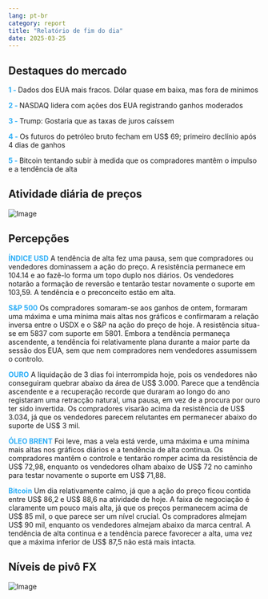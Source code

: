```yaml
---
lang: pt-br
category: report
title: "Relatório de fim do dia"
date: 2025-03-25
---
```



<h2>Destaques do mercado</h2>
<strong style="color: #2caef7;">1 - </strong> Dados dos EUA mais fracos. Dólar quase em baixa, mas fora de mínimos

<strong style="color: #2caef7;">2 - </strong> NASDAQ lidera com ações dos EUA registrando ganhos moderados

<strong style="color: #2caef7;">3 - </strong> Trump: Gostaria que as taxas de juros caíssem

<strong style="color: #2caef7;">4 - </strong> Os futuros do petróleo bruto fecham em US$ 69; primeiro declínio após 4 dias de ganhos

<strong style="color: #2caef7;">5 - </strong> Bitcoin tentando subir à medida que os compradores mantêm o impulso e a tendência de alta



<h2>Atividade diária de preços</h2>
<img src="https://markleighedu.github.io/img/Mar-2025/25-Mar-2025/price.jpg" alt="Image"/>

<h2>Percepções</h2>
<strong style="color: #2caef7;">ÍNDICE USD</strong> A tendência de alta fez uma pausa, sem que compradores ou vendedores dominassem a ação do preço. A resistência permanece em 104.14 e ao fazê-lo forma um topo duplo nos diários. Os vendedores notarão a formação de reversão e tentarão testar novamente o suporte em 103,59. A tendência e o preconceito estão em alta.

<strong style="color: #2caef7;">S&P 500</strong> Os compradores somaram-se aos ganhos de ontem, formaram uma máxima e uma mínima mais altas nos gráficos e confirmaram a relação inversa entre o USDX e o S&P na ação do preço de hoje. A resistência situa-se em 5837 com suporte em 5801. Embora a tendência permaneça ascendente, a tendência foi relativamente plana durante a maior parte da sessão dos EUA, sem que nem compradores nem vendedores assumissem o controlo.

<strong style="color: #2caef7;">OURO</strong> A liquidação de 3 dias foi interrompida hoje, pois os vendedores não conseguiram quebrar abaixo da área de US$ 3.000. Parece que a tendência ascendente e a recuperação recorde que duraram ao longo do ano registaram uma retracção natural, uma pausa, em vez de a procura por ouro ter sido invertida. Os compradores visarão acima da resistência de US$ 3.034, já que os vendedores parecem relutantes em permanecer abaixo do suporte de US$ 3 mil.

<strong style="color: #2caef7;">ÓLEO BRENT</strong> Foi leve, mas a vela está verde, uma máxima e uma mínima mais altas nos gráficos diários e a tendência de alta continua. Os compradores mantêm o controle e tentarão romper acima da resistência de US$ 72,98, enquanto os vendedores olham abaixo de US$ 72 no caminho para testar novamente o suporte em US$ 71,88.

<strong style="color: #2caef7;">Bitcoin</strong> Um dia relativamente calmo, já que a ação do preço ficou contida entre US$ 86,2 e US$ 88,6 na atividade de hoje. A faixa de negociação é claramente um pouco mais alta, já que os preços permanecem acima de US$ 85 mil, o que parece ser um nível crucial. Os compradores almejam US$ 90 mil, enquanto os vendedores almejam abaixo da marca central. A tendência de alta continua e a tendência parece favorecer a alta, uma vez que a máxima inferior de US$ 87,5 não está mais intacta. 



<h2>Níveis de pivô FX</h2>
<img src="https://markleighedu.github.io/img/Mar-2025/25-Mar-2025/pivot.jpg" alt="Image"/>